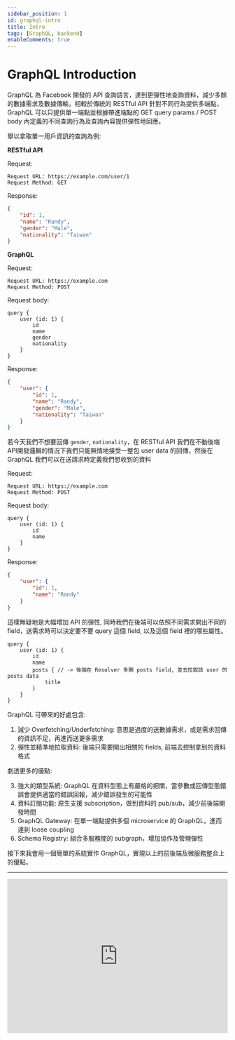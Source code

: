 ```yaml
---
sidebar_position: 1
id: graphql-intro
title: Intro
tags: [GraphQL, backend]
enableComments: true
---
```


# GraphQL Introduction

GraphQL 為 Facebook 開發的 API 查詢語言，達到更彈性地查詢資料，減少多餘的數據需求及數據傳輸，相較於傳統的 RESTful API 針對不同行為提供多端點，GraphQL 可以只提供單一端點並根據帶進端點的 GET query params / POST body 內定義的不同查詢行為及查詢內容提供彈性地回應。

舉以拿取單一用戶資訊的查詢為例:

**RESTful API**

Request:
```
Request URL: https://example.com/user/1
Request Method: GET
```

Response:
``` json
{
    "id": 1,
    "name": "Randy",
    "gender": "Male",
    "nationality": "Taiwan"
}
```

**GraphQL**

Request:
```
Request URL: https://example.com
Request Method: POST
```
Request body:
```
query {
    user (id: 1) {
        id
        name
        gender
        nationality
    }
}
```

Response:
``` json
{
    "user": {
        "id": 1,
        "name": "Randy",
        "gender": "Male",
        "nationality": "Taiwan"
    }
}
```

若今天我們不想要回傳 `gender`, `nationality`，在 RESTful API 我們在不動後端API開發邏輯的情況下我們只能無情地接受一整包 user data 的回傳，然後在 GraphQL 我們可以在送請求時定義我們想收到的資料

Request:
```
Request URL: https://example.com
Request Method: POST
```
Request body:
```
query {
    user (id: 1) {
        id
        name
    }
}
```

Response:
``` json
{
    "user": {
        "id": 1,
        "name": "Randy"
    }
}
```

這樣無疑地是大幅增加 API 的彈性, 同時我們在後端可以依照不同需求開出不同的 field，送需求時可以決定要不要 query 這個 field, 以及這個 field 裡的哪些屬性。
```
query {
    user (id: 1) {
        id
        name
        posts { // -> 後端在 Resolver 多開 posts field, 並去拉取該 user 的 posts data
            title
        }
    }
}
```

GraphQL 可帶來的好處包含:

1. 減少 Overfetching/Underfetching: 意思是過度的送數據需求，或是需求回傳的資訊不足，再進而送更多需求
2. 彈性並精準地拉取資料: 後端只需要開出相關的 fields, 前端去控制拿到的資料格式

劇透更多的優點:

3. 強大的類型系統: GraphQL 在資料型態上有嚴格的把關，當參數或回傳型態錯誤會提供適當的錯誤回報，減少錯誤發生的可能性
4. 資料訂閱功能: 原生支援 subscription，做到資料的 pub/sub，減少前後端開發時間
5. GraphQL Gateway: 在單一端點提供多個 microservice 的 GraphQL，進而達到 loose coupling
6. Schema Registry: 組合多服務間的 subgraph，增加協作及管理彈性

接下來我會用一個簡單的系統實作 GraphQL，實現以上的前後端及微服務整合上的優點。

---
<iframe src="https://open.spotify.com/embed/track/7tLTxOJY6cjQz4aJYMs8Nu?utm_source=generator" width="100%" height="352" frameBorder="0" allowfullscreen="" allow="autoplay; clipboard-write; encrypted-media; fullscreen; picture-in-picture" loading="lazy"></iframe>